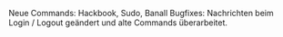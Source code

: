Neue Commands: Hackbook, Sudo, Banall
Bugfixes: Nachrichten beim Login / Logout geändert und alte Commands überarbeitet.

